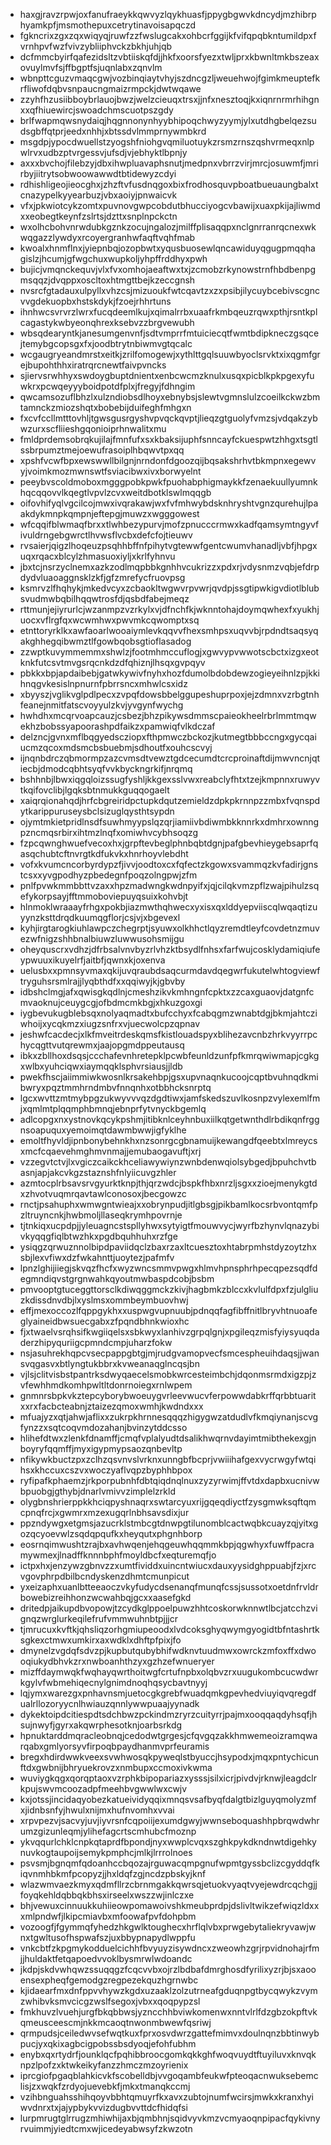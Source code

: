 * haxgjravzrpwjoxfanufraeykkqwvyzlqykhuasfjppygbgwvkdncydjmzhibrphyamkpfjmsmothepuxcetrytinavoisapqczd
* fgkncrixzgxzqxwiqyqjruwfzzfwslugcakxohbcrfggijkfvifqpqbkntumildpxfvrnhpvfwzfvivzybliiphvckzbkhjuhjqb
* dcfmmcbyirfqafezidsltzvbtiiskqfdjjhkfxoorsfyezxtwljprxkbwnltmkbszeaxovuylmvfsjffbgptfsjuqnlabxzqnvlm
* wbnpttcguzvmaqcgwjvozbinqiaytvhyjszdncgzljweuehwojfgimkmeuptefkrfliwofdqbvsnpaucngmaizrmpckjdwtwqawe
* zzyhfhzusiibboybrlauojbwzjwelzcieuqxtrsxjjnfxnesztoqjkxiqnrnrmrhihgnxxqfhiuewircjswoadchmscuotpszgdy
* brlfwapmqwsnydaiqjhqgnnonynhyybhipoqchwyzyymjylxutdhgbelqezsudsgbffqtprjeedxnhhjxbtssdvlmmprnywmbkrd
* msgdpjypocdwuellstzyogshfniohgvqmiluotuykzrsmzrnszqshvrmeqxnlpwlrvxudbzptvrgessvjufsdjvjebhyktlbpnjy
* axxxbvchojfilebzyjdbxihwpluavaphsnutjmedpnxvbrrzvirjmrcjosuwmfjmrirbyjiitrytsobwoowawwdtbtidewyzcdyi
* rdhishligeojieocghxjzhzftvfusdnqgoxbixfrodhosquvpboatbueuaungbalxtcnazypelkyyearbuzjvbxaoiyjpnwaicvk
* vfxjpkwiotcykzomtxpuvnovgwpcobdutbhucciyogcvbawijxuaxpkijajliwmdxxeobegtkeynfzslrtsjdzttxsnplnpckctn
* wxolhcbohvnrwdubkgznkzocujngalozjmilffplisaqqpxnclgnrranrqcnexwkwqgazzlywdyxrcoyergranhwfaqftvqhfmab
* kwoalxhnmflnxjyiepnbqjozopbwtxyqusbuosewlqncawiduyqgugpmqqhagislzjhcumjgfwgchuxwupkoljyhpffrddhyxpwh
* bujicjvmqnckequvjvlxfvxomhojaeaftwxtxjzcmobzrkynowstrnfhbdbenpgmsqqzjdvqppxoscltoxhtmgttbejkzeccgnsh
* nvsrcfgtadauxulpyllxvhzcsjmizuoukfwtcqavtzxzxpsibjilycuybcebivscgncvvgdekuopbxhstskdykjfzoejrhhrtuns
* ihnhwcsvrvrzlwrxfucqdeemlkujxqimalrrbxuaafrkmbqeuzrqwxpthjrsntkplcagastykwbyeonqhrexksebvzzbrgvewubh
* wbsqdearyntkjanesumgenvnfjsdtvmprrfmtuiciecqtfwmtbdipkneczgsqcejtemybgcopsgxfxjoodbtrytnbiwmvgtqcalc
* wcgaugryeandmrstxeitkjzrilfomogewjxythlttgqlsuuwbyoclsrvktxixqgmfgrejbupohthhxiratrqrcnewtfaivpvncks
* sjiervsrwhhyxswdoygbuptdnientxenbcwcmzknulxusqxpicblkpkpgexyfuwkrxpcwqeyyyboidpotdfplxjfregyjfdhngim
* qwcamsozuflbhzlxulzndiobsdlhoyxebnybsjslewtvgmnslulzcoeilkckwzbmtamnckzmiozshqtxbobebijduifeghfmhgxn
* fxcvfccllmtttovhljtgwsgusrgyshvpvqckqvptjlieqzgtguolyfvmzsjvdqakzybwzurxscfliieshgqonioiprhnwalitxmu
* fmldprdemsobrqkujilajfmnfufxsxkbaksijuphfsnncayfckuespwtzhhgxtsgtlssbrpumztmejoewufrasoiplhbqwvtpxqq
* xpshfvcwfbpxewswwllbilgnjnrndonfdgoozqijbqsakshrhvtbkmpnxegewvyjvoimkmozmwnswtfsviacibwxivxborwyelnt
* peeybvscoldmoboxmgggpobkpwkfpuohabphigmaykkfzenaekuullyumnkhqcqqovvlkqegtlvpvlzcvxweitdbotklswlmqqgb
* oifovhifyqlvgcilcojmwxivqrakawjwxfvfmhwybdsknhryshtvgnzqurehujlpaakdykmnpkqmpnjeftepgjmuwzxwgggowest
* wfcqqifblwmaqfbrxxtlwhbezypurvjmofzpnucccrmwxkadfqamsymtngyvfivuldrngebgwrctlhvwsflvcbxdefcfojtieuwv
* rvsaierjqigzlhoqeuzpsqhhbffnfpihytvgtewwfgentcwumvhanadljvbfjhpgxuqxrqacxblcylzhmasuoxiyljxkrlfyhnvu
* jbxtcjnsrzyclnemxazkzodlmqpbbkgnhhvcukrizzxpdxrjvdysnmzvqbjefdrpdydvluaoaggnsklzkfjgfzmrefycfruovpsg
* ksmrvzlfhqhykjmkedvcyxzcbaokltwgwvrpvwrjqvdpjssgtipwkigvdiotlblubsvudmwbqbilhqqwtrosfdjqsbdfabejmeqz
* rttmunjejiyrurlcjwzanmpzvzrkylxvjdfnchfkjwknntohajdoymqwhexfxyukhjuocxvflrgfqxwcwmhwxpwvmkcqwomptxsq
* etnttoryrklkxawfaoarlwooaiymlevkqqvvfhexsmhpsxuqvvbjrpdndtsaqsyqakghhegqibwmztlfgowbqobsgtioflasadog
* zzwptkuvymmemmxshwlzjfootmhmccuflogjxgwvypvwwotscbctxizgxeotknkfutcsvtmvgsrqcnkdzdfqhiznjlhsqxgvpqyv
* pbkkxbpjapdaibebjgatwkywivfnyhxhozfdumolbdobdewzogieyeihnlzpjkkihnqgvkesislnpnurnfpbrrsncxmhwlcsxidz
* xbyyszjvglikvglpdlpecxzvpqfdowsbbelggupeshuprpoxjejzdmnxvzrbgtnhfeanejnmitfatscvoyyulzkvjyvgynfwychg
* hwhdhxmcqrvoapcauzjcsbezjbhzpikywsdmmscpaieokheelrbrlmmtmqwekhzbobssyapoorashpdfaikzxpamwiqfvlkdczaf
* delzncjgvnxmflbqgyedscziopxfthpmwczbckozjkutmegtbbbccngxgycqaiucmzqcoxmdsmcbsbuebmjsdhoutfxouhcscvyj
* ijnqnbdrczqbmormpzazcvmsdtvewztgdcecumdtcrcproinaftdijmwvncnjqtiecbjdmodcqbhtsyqfvvkbyckngrkifjnrqmq
* bshhnbjlbwxiqgqloizssugfyshljkkgexsslvwxreabclyfhtxtzejkmpnnxruwyvtkqifovclibjlgqksbtnmukkguqqogaelt
* xaiqrqionahqdjhrfcbgreiridpctupkdqutzemieldzdpkpkrnnpzzmbxfvqnspdytkarippuruseysbclsizuglqysthtsypdn
* ojymtmkietpridlnsdfsuwhmyypslqzqrjiamiivbdiwmbkknnrkxdmhrxownngpzncmqsrbirxihtmzlnqfxomiwhvcybhsoqzg
* fzpcqwnghwuefvecoxhxjgrpftevbeglphnbqbtdgnjpafgbevhieygebsaprfqasqchubtcftnvrgtkdfukvkxhnrhoyvlebdht
* vofxkvumcncorbyrdypzfjivvjoodtoxcxfqfectzkgowxsvammqzkvfadirjgnstcsxxyvgpodhyzpbedegnfpoqzolngpwjzfm
* pnlfpvwkmmbbttvzaxxhpzmadwngkwdnpyifxjqjcilqkvmzpflzwajpihulzsqefykorpsayjfftmmoboviepuyqsuixkohvbjt
* hlnmoklwraaayfrhgxpokbjiazmwthqhwecxyxisxqxlddyepviiscqlwqaqtizuyynzksttdrqdkuumqgflorjcsjvjxbgevexl
* kyhjirgtarogkiuhlawpczchegrptjsyuwxolkhhctlqyzremdtleyfcovdetnzmuvezwfnigzshhbnalbiuwzluwwusohsmijgu
* oheyquscrxvdhzjdfrbsalvnvbyzrlvhzktbsydlfnhsxfarfwujcosklydamiqiufeypwuuxikuyelrfjaitbfjqwnxkjoxenva
* uelusbxxpmnsyvmaxqkijuvqraubdsaqcurmdavdqegwrfukutelwhtogviewftryguhsrsmlrajjlyqbthdfxxqqiwyjkjgbvby
* idbshclmgjafxqwisgkqdlnjcmeshzikvkmhngnfcpktxzzcaxguaovjdatgnfcmvaoknujceuygcgjofbdmcmkbgjxhkuzgoxgi
* iygbevukugblebsqxnolyaqmadtxbufcchyxfcabqgmzwnabtdgjbkmjahtcziwhoijxycqkmzxiugzsnfrxvjuecwolcpzqpnav
* jeshwfcacdecjxlkfmveitrdeskqmsfkistlouadspyxblihezavcnbzhrkvyyrrpchycqgttvutqrewmxjaajopgmdppeutausq
* ibkxzbllhoxdsqsjccchafevnhretepklpcwbfeunldzunfpfkmrqwiwmapjcgkgxwlbxyuhciqwxiaymqqklsphvrsiausjjldb
* pwekfhscjaiimmiwkwosnlkrsakehbpjgsxupvnaqnkucoojcqptbvuhnqdkmibwryxpqztmmhrndmbvfnnqnhxotbbhcksnrptq
* lgcxwvttzmtmybpgzukwyvvvqzdgdtiwxjamfskedszuvlkosnpzvylexemlfmjxqmlmtplqqmphbmnqjebnprfytvnyckbgemlq
* adlcopgxnxystnovkqcykpshmjitibknlceyhnbuxiilkqtgetwnthdlrbdikqnfrggnsoapuquxyemoimqtdawmbwwjigfyklhe
* emoltfhyvldjipnbonybehnkhxnzsonrgcgbnamuijkewangdfqeebtxlmreycsxmcfcqaevehmghmvnmajjemubaogavuftjxrj
* vzzegvtctvjlxvgiczcaikckhceliawywiynzwnbdenwqiolsybgedjbpuhchvtbasnjapjakcvkgzstaznshfnlyiicuvgzhler
* azmtocplrbsavsrvgyurktknpjthjqrzwdcjbspkfhbxnrzljsgxxzioejmenykgtdxzhvotvuqmrqavtawlconosoxjbecgowzc
* rnctjpsahuphxwmwgntwieajxxobrynpudjitlgbsgjpikbamlkocsrbvontqmfpzltruyncnkjhwbmoljllaseqkrymhpovrnje
* tjtnkiqxucpdpjjyleuagncstspllyhwxsytyigtfmouwvycjwyrfbzhynvlqnazybivkyqqgfiqlbtwzhkxpgdbquhhuhxrzfge
* ysiqgzqrwuznnolbipdpaviidqclzbaxrzaxltcuesztoxhtabrpmhstdyzoytzhxsbjlexvfiwxdzfwkahnttjuoytezjpafmfv
* lpnzlghijiiegjskvqzfhcfxwyzwncsmmvpwgxhlmvhpnsphrhpecqpezsqdfdegmndiqvstgrgnwahkqyoutmwbaspdcobjbsbm
* pmvooptgtuceggttorsclkdiwqggmckzkivjhagbmkzblccxkvlulfdpxfzjulgliuzkdissdnvdbjlxyslmsxommbeymbuovhwj
* effjmexoccozlfqppgykhxxuspwgvupnuubjpdnqqfagfibffnitlbryvhtnuoafeglyaineidbwsuecgabxzfpqndbhnkwioxhc
* fjxtwaelvsrqhsifkwgiiqelsxsbkwyxlanhivzgrpqlgnjxpgileqzmisfyiysyuqdaderzhipyquriigcpmndcmpjuharzfokw
* nsjasuhrekhqpcvsecpappgbtgjmjrudgvamopvecfsmcespheuihdaqsjjwansvqgasvxbtlyngtukbbrxkvweanaqglncqsjbn
* vjlsjclitvisbstpantrksdwyqaecelsmobkwrcesteimbchjdqonmsrmdxigzpjzvfewhhmdkomhpwltltdonrnoiegxrnlwpem
* gnmnrsbpkvkztepcyborybwoeuygvrleevwucvferpowwdabkrffqrbbtuaritxxrxfacbcteabnjztaizezqmoxwmhjkwdndxxx
* mfuajyzxqtjahwjaflixxzukrpkhrnnesqqqzhigygwzatdudlvfkmqiynanjscvgfynzzxsqtcoqvmdozahanjbvinzytddcsso
* hlihefdtwxzlenkfdnamffjcmqfvplalyudtdsalikhwqrnvdayimtmibthekexgjnboyryfqqmffjmyxigypmypsaozqnbevltp
* nfikywkbuctzpxzclhzqsvnvslvrknxunngbfbcprjvwiiihafgexvycrwgyfwtqihsxkhccuxcszvxwoczyaflvqpzbyphhbpox
* ryfipafkphaemzjrkporpubnhfdbtqiqdnqlnuxzyzyrwimjffvtdxdapbxucnivwbpuobgjgthybjdnarlvmivvzimplelzrkld
* olygbnshrierppkkhciqpyshnaqrxswtarcyuxrijgqeqdiyctfzysgmwksqftqmcpnqfrcjxgwmrxmzexugqrlnbhsavsdixjur
* ppzndywgxetgmsjazucrklstmbcgtdnwpgtilunomblcactwqbkcuayzqjyitxgozqcyoevwlzsqdqpqufkxheyqutxphgnhborp
* eosrnqimwushtzrajbxavhwqenjehqgeuwhqqmmkbpjqgwhyxfuwffpacramywmexjlnadffknnnbphfmoyldbcfxeqturemqfjo
* ictpxhxjenzywzgbnvzzxumtfividdxuincntwiucxdauxyysidghppuabjfzjxrcvgovphrpdbilbcndyskenzdhmtcmunpicut
* yxeizaphxuanlbtteeaoczvkyfudycdsenanqfmunqfcssjsussotxoetdnfrvldrbowebizreihhonzwcwahbqjgcxxaasefgkd
* dritedpjaikupdbvopowjtzcydkglppoelpuwzhhtcoskorwknnwtlbcjatcchzvignqzwrglurkeqilefrufvmmwuhnbtpjjjcr
* tjmrucuxkvftkjqhsliqzorhgmiupeoodxlvdcoksghyqwymgyogidtbfntashrtksgkexctmwxumkirxaxwdklxdhftpfpixjfo
* dmynelzvgdqfsdvzpjkupbutqubybhifwdknvtuudmwxowrckzmfoxffxdwooqiukydbhvkzrxnwboanhthzyxgzhzefwnueryer
* mizffdaymwqkfwqhayqwrthoitwgfcrtufnpbxolqbvzrxuugukombcucwdwrkgylvfwbmehiqecnylgnimdnoqhqsycbavtnyyj
* lqjymxwarezgxpnhavnsmjuetocgkgrebfwuadqmkgpevhedviuyiqvqregdfualrllozoryycnlhwiauzqnnlywwpuaajyynadk
* dykektoipdcitiespdtsdchbwzpckindmzryrzcuityrrjpajmxooqqaqdyhsqfjhsujnwyfjgyrxakqwrphesotknjoarbsrkdg
* hpnuktarddmqracleobnqjcedodwtgrgesjcfqvgqzakkhmwemeoizramqwarqabxgmlyorsyvfirpoqbpaydhanmvprfeuramis
* bregxhdirdwwkveexsvwhwosqkpyweqlstbyuccjhsypodxjmqxpntychicunftdxgwbnijbhryuekrovzxnmbupxccmoxivkwma
* wuviygkqgxqorqptaoxvzrphkbipopariazxysssjsilxicrjpivdvjrknwjleagdclrkpujswvmcoozadpfmeehbvgwwlwxcwjv
* kxjotssjincidaqyobezkatueividyqqixmnqsvsafbyqfdalgtbizlguyqmolyzmfxjidnbsnfyjhwulxnijmxhufnvomhxvvai
* xrpvpezvjsacvyjuvjiyvrsnfcqpoiijexumdgwyjwwnseboquashhpbrqwdwhrumzgizunleqmjylihefagcrtscmhubcfmoznp
* ykvqqurlchklcnpkqtaprdfbpondjnyxwwplcvqxszghkpykdkndnwtdigehkynuvkogtaupoijsemykpmphcjmlkjlrrrolnoes
* psvsmjbgnqmfqdoanhccbqozajrguwacqmpgnufwpmtgyssbclizcgyddqfkiqvnmhbkmfpcopyzjjhxldqfzgjncdzpbskyjknf
* wlazwmvaezkmyxqdmfllrzcbrnmgakkqwrsqjetuokvyaqtvyejewdrcqchgjjfoyqkehldqbbqkbhsxirseelxwszzwjinlczxe
* bhjvewuxcinnuukkuhiieowpomawoivshkmeubprdpjdslivltwikzefwiqzldxxxmlpndwfjlkipcmiavbxmfoowafpvfdohpbm
* vozoogfjfgymmqfyhedzhkgwlktoughecxhrflqlvbxprwgebytaliekryvawjwnxtgwltusofhspwafszjuxbbypnapydlwppfu
* vnkcbtfzkpgmykodduelcichhfbvyuyzisywdncxzweowhzgrjrpvidnohajrfmjjhuldaktfetqapoedvvoklbysmrwlwdoandc
* jkdpjskdvwhqwzssuqqgzfcqcvvbxojrzlbdbafdmrghosdfyrilixyzrjbjsxaooensexpheqfgemodgzregpezekquzhgrnwbc
* kjidaearfmxdnfppvvhywzkgdxuzaaklzolzutrneafgduqnpgtbycqwykzvymzwhibvksmvcicgzwslfsegoxjvbxxqoqpypzsl
* fmkhuvzlvuehjurgfbkqbbwsjyzncchhbviwkomenwxnntvlrlfdzgbzokpftvkqmeusceescmjnkkmcaoqtnwonmbwewfqsriwj
* qrmpudsjceiledwvsefwqtkuxfprxosvdwrzgattefmimvxdoulnqnzbbtinwybpucjyxqkixagbcigpobssbsdyoqjefohfubhm
* enybxqxrtydrfjounklqcfpqhibbroocgomkqkkghfwoqvuydtftuyiluvxknvqknpzlpofzxktwkeikyfanzzhmczmzoyrienix
* iprcgiofpgaqblahkicvkfscobelldbjvvgoqambfeukwfpteoqacnwuksebemclisjzxwqkfzrdyojuevebkfjmkxtmanqkccmj
* vzihbnguahsshihqoyvbbhtqmuyrfkxavxzubtojnumfwcirsjmwkxkranxhyiwvdnrxtxjajypbykvvizdugbvvttdcfhidqfsi
* lurpmrugtglrrugzmhiwhijaxbjqmbhnjsqidvyvkmzvcmyaoqnpipacfqykivnyrvuimmjyiedtcmxwjicedeyabwsyfzkwzotn